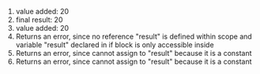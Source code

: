1. value added: 20
2. final result: 20
3. value added: 20
4. Returns an error, since no reference "result" is defined within scope and variable "result" declared in if block is only accessible inside
5. Returns an error, since cannot assign to "result" because it is a constant
6. Returns an error, since cannot assign to "result" because it is a constant